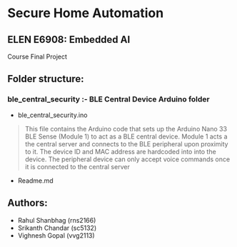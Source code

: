 # Secure Home Automation
## ELEN E6908: Embedded AI 
Course Final Project

## Folder structure:

### ble_central_security :- BLE Central Device Arduino folder
  - ble_central_security.ino
  > This file contains the Arduino code that sets up the Arduino Nano 33 BLE Sense (Module 1) to act as a BLE central device. Module 1 acts a the central server and connects to the BLE peripheral upon proximity to it. The device ID and MAC address are hardcoded into into the device. The peripheral device can only accept voice commands once it is connected to the central server
  - Readme.md 

## Authors: 
 - Rahul Shanbhag (rns2166)
 - Srikanth Chandar (sc5132)
 - Vighnesh Gopal (vvg2113)
